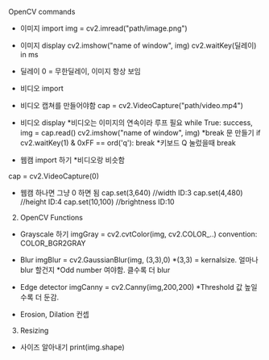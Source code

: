 OpenCV commands 

- 이미지 import 
img = cv2.imread("path/image.png") 

- 이미지 display 
cv2.imshow("name of window", img)
cv2.waitKey(딜레이) in ms 
* 딜레이 0 = 무한딜레이, 이미지 항상 보임  

- 비디오 import 
* 비디오 캡쳐를 만들어야함 
cap = cv2.VideoCapture("path/video.mp4") 

- 비디오 display 
*비디오는 이미지의 연속이라 루프 필요 
while True: 
	success, img = cap.read() 
	cv2.imshow("name of window", img)
*break 문 만들기 
if cv2.waitKey(1) & 0xFF == ord('q'): 
	break 
*키보드 Q 눌렀을때 break 

- 웹캠 import 하기 
*비디오랑 비슷함 

cap = cv2.VideoCapture(0) 
* 웹캠 하나면 그냥 0 하면 됨 
cap.set(3,640) //width ID:3
cap.set(4,480) //height ID:4 
cap.set(10,100) //brightness ID:10 

2. OpenCV Functions 

- Grayscale 하기 
imgGray = cv2.cvtColor(img, cv2.COLOR_..) 
convention: COLOR_BGR2GRAY

- Blur 
imgBlur = cv2.GaussianBlur(img, (3,3),0)
*(3,3) = kernalsize. 얼마나 blur 할건지 
*Odd number 여야함. 클수록 더 blur 

- Edge detector 
imgCanny = cv2.Canny(img,200,200)
*Threshold 값 높일수록 더 둔감.

- Erosion, Dilation 컨셉 

3. Resizing 

- 사이즈 알아내기 
print(img.shape)


